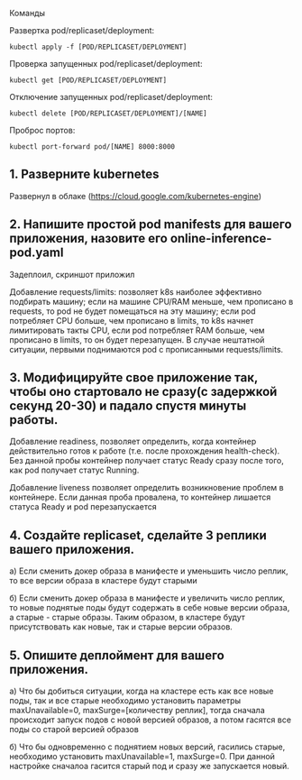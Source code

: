 Команды

  Развертка pod/replicaset/deployment:

    kubectl apply -f [POD/REPLICASET/DEPLOYMENT]

  Проверка запущенных pod/replicaset/deployment:

    kubectl get [POD/REPLICASET/DEPLOYMENT]

  Отключение запущенных pod/replicaset/deployment:

    kubectl delete [POD/REPLICASET/DEPLOYMENT]/[NAME]

  Проброс портов:

    kubectl port-forward pod/[NAME] 8000:8000


## 1. Разверните kubernetes  
Развернул в облаке (https://cloud.google.com/kubernetes-engine)

## 2. Напишите простой pod manifests для вашего приложения, назовите его online-inference-pod.yaml
Задеплоил, скриншот приложил

Добавление requests/limits:
позволяет k8s наиболее эффективно подбирать машину; если на машине CPU/RAM меньше, 
чем прописано в requests, то pod не будет помещаться на эту машину; если pod потребляет CPU больше, чем прописано в limits, то k8s начнет лимитировать такты CPU, если pod потребляет RAM больше, чем прописано в limits, то он будет перезапущен. В случае нештатной ситуации, первыми поднимаются pod с прописанными requests/limits.


## 3. Модифицируйте свое приложение так, чтобы оно стартовало не сразу(с задержкой секунд 20-30) и падало спустя минуты работы. 
Добавление readiness, позволяет определить, когда контейнер действительно готов к работе (т.е. после прохождения health-check). Без данной пробы контейнер получает статус Ready сразу после того, как pod получает статус Running. 

Добавление liveness позволяет определить возникновение проблем в контейнере. Если данная проба провалена, то контейнер лишается статуса Ready и pod перезапускается

## 4. Создайте replicaset, сделайте 3 реплики вашего приложения.
а) Если сменить докер образа в манифесте и уменьшить число реплик, то все версии образа в кластере будут старыми

б) Если сменить докер образа в манифесте и увеличить число реплик, то новые поднятые поды будут содержать в себе новые версии образа, а старые - старые образы. Таким образом, в кластере будут присутствовать как новые, так и старые версии образов. 

## 5. Опишите деплоймент для вашего приложения. 
а) Что бы добиться ситуации, когда на кластере есть как все новые поды, так и все старые необходимо установить параметры maxUnavailable=0, maxSurge=[количеству реплик], тогда сначала происходит запуск подов с новой версией образов, а потом гасятся все поды со старой версией образов

б) Что бы одновременно с поднятием новых версий, гасились старые, необходимо установить 
maxUnavailable=1, maxSurge=0. При данной настройке сначалоа гасится старый под и сразу же запускается новый.
